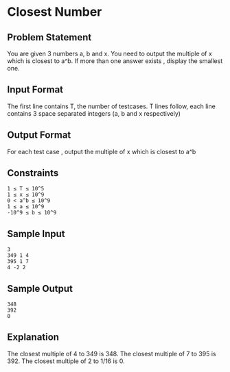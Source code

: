 # Closest Number

## Problem Statement

You are given 3 numbers a, b and x. You need to output the multiple of x which is closest to a^b. If more than one answer exists , display the smallest one.

## Input Format
The first line contains T, the number of testcases.
T lines follow, each line contains 3 space separated integers (a, b and x respectively)

## Output Format
For each test case , output the multiple of x which is closest to a^b

## Constraints
```
1 ≤ T ≤ 10^5
1 ≤ x ≤ 10^9
0 < a^b ≤ 10^9
1 ≤ a ≤ 10^9
-10^9 ≤ b ≤ 10^9
```
## Sample Input
```
3
349 1 4
395 1 7
4 -2 2
```
## Sample Output
```
348
392
0
```
## Explanation

The closest multiple of 4 to 349 is 348.
The closest multiple of 7 to 395 is 392.
The closest multiple of 2 to 1/16 is 0.
